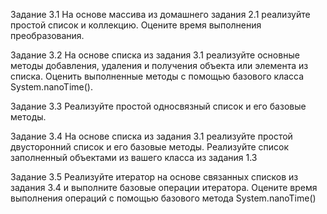 Задание 3.1 На основе массива из домашнего задания 2.1 реализуйте простой список и коллекцию. Оцените время выполнения
преобразования.

Задание 3.2 На основе списка из задания 3.1 реализуйте основные методы добавления, удаления и получения объекта или
элемента из списка. Оценить выполненные методы с помощью базового класса System.nanoTime().

Задание 3.3 Реализуйте простой односвязный список и его базовые методы.

Задание 3.4 На основе списка из задания 3.1 реализуйте простой двусторонний список и его базовые методы. Реализуйте
список заполненный объектами из вашего класса из задания 1.3

Задание 3.5 Реализуйте итератор на основе связанных списков из задания 3.4 и выполните базовые операции итератора.
Оцените время выполнения операций с помощью базового метода System.nanoTime()